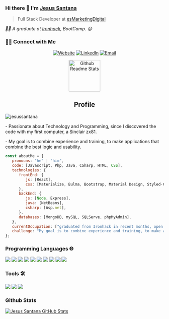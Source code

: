 ### Hi there 👋 I'm [Jesus Santana](https://www.linkedin.com/in/chus-santana/)
> Full Stack Developer at [esMarketingDigital](https://esmarketingdigital.com.com)


<p><em>👨‍💻 A graduate at <a href="https://www.ironhack.com/es/desarrollo-web">Ironhack</a>, BootCamp. 😊</br>
</em></p>

<h3> 🤝🏻 Connect with Me </h3>

<p align="center">
<a href="https://esmarketingdigital.com" target="_blank"><img alt="Website" src="https://img.shields.io/badge/Website-.esmarketingdigital.com.-blue?style=flat&logo=google-chrome"></a>
<a href="https://www.linkedin.com/in/jesussantana/" target="_blank"><img alt="LinkedIn" src="https://img.shields.io/badge/LinkedIn-@jesussantana-blue?style=flat&logo=linkedin"></a>
<a href="mailto:jesus@esmarketingdigital.com"><img alt="Email" src="https://img.shields.io/badge/Email-jesus@esmarketigdigital.com-blue?style=flat&logo=gmail"></a>
</p>

<p align="center">
 <img width="100px" src="https://res.cloudinary.com/anuraghazra/image/upload/v1594908242/logo_ccswme.svg" align="center" alt="Github Readme Stats" />
 <h2 align="center">Profile</h2>
</p>

<img src="https://komarev.com/ghpvc/?username=jesussantana" alt="jesussantana" />

<div>
 <p>
- Passionate about Technology and Programming, since I discovered the code with my first computer, a Sinclair zx81.

</p>
 <p>
- My goal is to combine experience and training, to make applications that combine the best logic and usability.
 </p>
</div>


```javascript
const aboutMe = {
   pronouns: "he" | "him",
   code: [Javascript, Php, Java, CSharp, HTML, CSS],
   technologies: {
      frontEnd: {
         js: [React],
         css: [Materialize, Bulma, Bootstrap, Material Design, Styled-Component, SASS]
      },
      backEnd: {
         js: [Node, Express],
         java: [NetBeans],
         csharp: [Asp.net],
      },
      databases: [MongoDB, mySQL, SQLServe, phpMyAdmin],
   },
   currentOccupation: ["graduated from Ironhack in recent months, open to job opportunities"],
   challenge: "My goal is to combine experience and training, to make applications with the best logic and usability",
};
```

### Programming Languages 🌐
<p>
<img src="https://img.shields.io/badge/-JavaScript-eed718?style=flat&logo=javascript&logoColor=ffffff">
<img src="https://img.shields.io/badge/-React-000000?style=flat&logo=react&logoColor=00c8ff">
<img src="https://img.shields.io/badge/-Node.js-3C873A?style=flat&logo=Node.js&logoColor=white">
<img src="https://img.shields.io/badge/-Express.js-787878?style=flat">
<img src="http://img.shields.io/badge/-Java-F89820?style=flat&logo=java&logoColor=white">
<img src="https://img.shields.io/badge/-C%20&%20C#-659ad2?style=flat&logo=c%2B%2B&logoColor=ffffff">
<img src = "https://img.shields.io/badge/-HTML5-E34F26?style=flat&logo=html5&logoColor=white"> 
<img src = "https://img.shields.io/badge/-CSS3-1572B6?style=flat&logo=css3&logoColor=white">
<img src="https://img.shields.io/badge/-Bootstrap-563D7C?style=flat&logo=bootstrap&logoColor=white">
<img src="https://img.shields.io/badge/-Sass-cc6699?style=flat&logo=sass&logoColor=ffffff">
</p>
 
### Tools 🛠️

<img src="https://img.shields.io/badge/-MongoDB-4DB33D?style=flat&logo=mongodb&logoColor=FFFFFF">
<img src="https://img.shields.io/badge/-MySQL-F29111?style=flat&logo=mysql&logoColor=FFFFFF">
<img src="https://img.shields.io/badge/-phpMyAdmin-F29111?style=flat&logo=mphmyadmin&logoColor=FFFFFF">


### Github Stats

[![Jesus Santana GitHub Stats](https://github-readme-stats.vercel.app/api?username=jesussantana&show_icons=true&count_private=true)](https://github.com/jesussantana)
